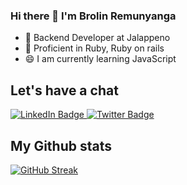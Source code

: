 ### Hi there 👋 I'm Brolin Remunyanga

- 🔭 Backend Developer at Jalappeno
- 🚀 Proficient in Ruby, Ruby on rails
- 😄 I am currently learning JavaScript

## Let's have a chat
<div id="badges">
  <a href="https://zw.linkedin.com/in/brolin-remunyanga">
    <img src="https://img.shields.io/badge/LinkedIn-blue?style=for-the-badge&logo=linkedin&logoColor=white" alt="LinkedIn Badge"/>
  </a>
  <a href="https://twitter.com/bremunyanga">
    <img src="https://img.shields.io/badge/Twitter-blue?style=for-the-badge&logo=twitter&logoColor=white" alt="Twitter Badge"/>
  </a>
</div>

## My Github stats
[![GitHub Streak](https://streak-stats.demolab.com?user=brolinr&theme=tokyonight&hide_border=true&border_radius=5&date_format=j%20M%5B%20Y%5D&mode=weekly&exclude_days=Sun%2CSat)](https://git.io/streak-stats)
